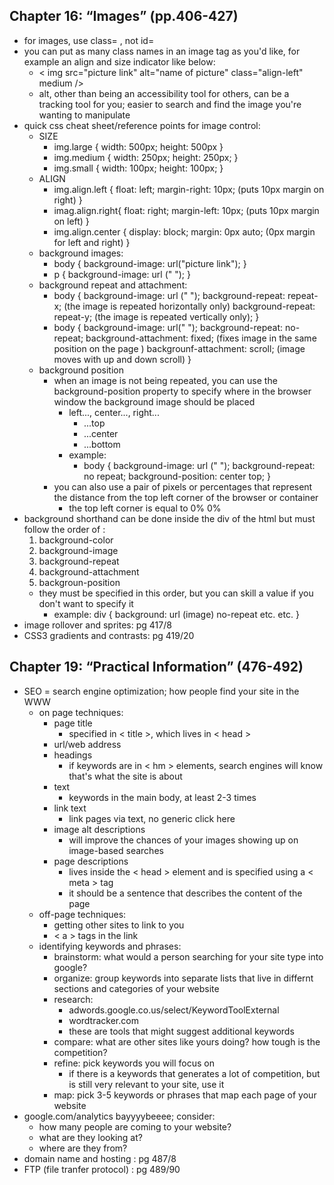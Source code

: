## Chapter 16: “Images” (pp.406-427)
* for images, use class= , not id=
* you can put as many class names in an image tag as you'd like, for example an align and size indicator like below:
    * < img src="picture link" alt="name of picture" class="align-left" medium />
    * alt, other than being an accessibility tool for others, can be a tracking tool for you; easier to search and find the image you're wanting to manipulate
* quick css cheat sheet/reference points for image control:
    * SIZE
        * img.large {
            width: 500px;
            height: 500px
        }
        * img.medium {
            width: 250px;
            height: 250px;
        }
        * img.small {
            width: 100px;
            height: 100px;
        }
    * ALIGN
        * img.align.left {
            float: left;
            margin-right: 10px; (puts 10px margin on right)
        }
        * imag.align.right{
            float: right;
            margin-left: 10px; (puts 10px margin on left)
        }
        * img.align.center {
            display: block;
            margin: 0px auto; (0px margin for left and right) 
        }
    * background images:
        * body {
            background-image: url("picture link");
        }
        * p {
            background-image: url (" ");
        }
    * background repeat and attachment:
        * body {
            background-image: url (" ");
            background-repeat: repeat-x; (the image is repeated horizontally only)
            background-repeat: repeat-y; (the image is repeated vertically only);
        }
        * body {
            background-image: url(" ");
            background-repeat: no-repeat;
            background-attachment: fixed; (fixes image in the same position on the page )
            backgrounf-attachment: scroll; (image moves with up and down scroll)
        }
    * background position
        * when an image is not being repeated, you can use the background-position property to specify where in the browser window the background image should be placed
            * left..., center..., right...
                * ...top
                * ...center
                * ...bottom
            * example:
                * body {
                    background-image: url (" ");
                    background-repeat: no repeat;
                    background-position: center top;
                }
        * you can also use a pair of pixels or percentages that represent the distance from the top left corner of the browser or container 
            * the top left corner is equal to 0% 0%
* background shorthand can be done inside the div of the html but must follow the order of :
    1. background-color
    2. background-image
    3. background-repeat
    4. background-attachment
    5. backgroun-position
    * they must be specified in this order, but you can skill a value if you don't want to specify it 
        * example:
            div {
                background:
                    url (image)
                    no-repeat
                    etc. etc.
            }
* image rollover and sprites: pg 417/8
* CSS3 gradients and contrasts: pg 419/20

## Chapter 19: “Practical Information” (476-492)
* SEO = search engine optimization; how people find your site in the WWW
    * on page techniques:
        * page title
            * specified in < title >, which lives in < head >
        * url/web address
        * headings
            * if keywords are in < hm > elements, search engines will know that's what the site is about
        * text
            * keywords in the main body, at least 2-3 times
        * link text
            * link pages via text, no generic click here
        * image alt descriptions
            * will improve the chances of your images showing up on image-based searches 
        * page descriptions
            * lives inside the < head > element and is specified using a < meta > tag
            * it should be a sentence that describes the content of the page 
    * off-page techniques:
        * getting other sites to link to you
        * < a > tags in the link 
    * identifying keywords and phrases:
        * brainstorm: what would a person searching for your site type into google?
        * organize: group keywords into separate lists that live in differnt sections and categories of your website 
        * research: 
            * adwords.google.co.us/select/KeywordToolExternal
            * wordtracker.com
            * these are tools that might suggest additional keywords 
        * compare: what are other sites like yours doing? how tough is the competition?
        * refine: pick keywords you will focus on
            * if there is a keywords that generates a lot of competition, but is still very relevant to your site, use it 
        * map: pick 3-5 keywords or phrases that map each page of your website 
* google.com/analytics bayyyybeeee; consider:
    * how many people are coming to your website?
    * what are they looking at?
    * where are they from?
* domain name and hosting : pg 487/8
* FTP (file tranfer protocol) : pg 489/90
